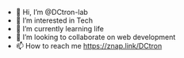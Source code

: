 - 👋 Hi, I’m @DCtron-lab
- 👀 I’m interested in Tech
- 🌱 I’m currently learning life
- 💞️ I’m looking to collaborate on web development
- 📫 How to reach me https://znap.link/DCtron

<!---
DCtron-lab/DCtron-lab is a ✨ special ✨ repository because its `README.md` (this file) appears on your GitHub profile.
You can click the Preview link to take a look at your changes.
--->
